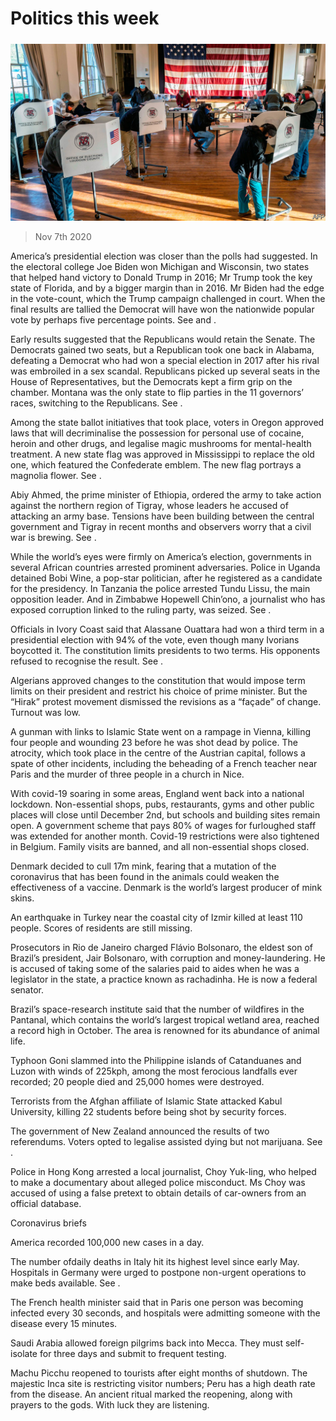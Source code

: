 ###### 

# Politics this week 

#####  

![image](images/20201107_WWP002.jpg) 

> Nov 7th 2020 

America’s presidential election was closer than the polls had suggested. In the electoral college Joe Biden won Michigan and Wisconsin, two states that helped hand victory to Donald Trump in 2016; Mr Trump took the key state of Florida, and by a bigger margin than in 2016. Mr Biden had the edge in the vote-count, which the Trump campaign challenged in court. When the final results are tallied the Democrat will have won the nationwide popular vote by perhaps five percentage points. See  and . 


Early results suggested that the Republicans would retain the Senate. The Democrats gained two seats, but a Republican took one back in Alabama, defeating a Democrat who had won a special election in 2017 after his rival was embroiled in a sex scandal. Republicans picked up several seats in the House of Representatives, but the Democrats kept a firm grip on the chamber. Montana was the only state to flip parties in the 11 governors’ races, switching to the Republicans. See . 

Among the state ballot initiatives that took place, voters in Oregon approved laws that will decriminalise the possession for personal use of cocaine, heroin and other drugs, and legalise magic mushrooms for mental-health treatment. A new state flag was approved in Mississippi to replace the old one, which featured the Confederate emblem. The new flag portrays a magnolia flower. See . 

Abiy Ahmed, the prime minister of Ethiopia, ordered the army to take action against the northern region of Tigray, whose leaders he accused of attacking an army base. Tensions have been building between the central government and Tigray in recent months and observers worry that a civil war is brewing. See . 

While the world’s eyes were firmly on America’s election, governments in several African countries arrested prominent adversaries. Police in Uganda detained Bobi Wine, a pop-star politician, after he registered as a candidate for the presidency. In Tanzania the police arrested Tundu Lissu, the main opposition leader. And in Zimbabwe Hopewell Chin’ono, a journalist who has exposed corruption linked to the ruling party, was seized. See . 

Officials in Ivory Coast said that Alassane Ouattara had won a third term in a presidential election with 94% of the vote, even though many Ivorians boycotted it. The constitution limits presidents to two terms. His opponents refused to recognise the result. See . 

Algerians approved changes to the constitution that would impose term limits on their president and restrict his choice of prime minister. But the “Hirak” protest movement dismissed the revisions as a “façade” of change. Turnout was low.

A gunman with links to Islamic State went on a rampage in Vienna, killing four people and wounding 23 before he was shot dead by police. The atrocity, which took place in the centre of the Austrian capital, follows a spate of other incidents, including the beheading of a French teacher near Paris and the murder of three people in a church in Nice.

With covid-19 soaring in some areas, England went back into a national lockdown. Non-essential shops, pubs, restaurants, gyms and other public places will close until December 2nd, but schools and building sites remain open. A government scheme that pays 80% of wages for furloughed staff was extended for another month. Covid-19 restrictions were also tightened in Belgium. Family visits are banned, and all non-essential shops closed.

Denmark decided to cull 17m mink, fearing that a mutation of the coronavirus that has been found in the animals could weaken the effectiveness of a vaccine. Denmark is the world’s largest producer of mink skins.

An earthquake in Turkey near the coastal city of Izmir killed at least 110 people. Scores of residents are still missing.

Prosecutors in Rio de Janeiro charged Flávio Bolsonaro, the eldest son of Brazil’s president, Jair Bolsonaro, with corruption and money-laundering. He is accused of taking some of the salaries paid to aides when he was a legislator in the state, a practice known as rachadinha. He is now a federal senator.

Brazil’s space-research institute said that the number of wildfires in the Pantanal, which contains the world’s largest tropical wetland area, reached a record high in October. The area is renowned for its abundance of animal life.

Typhoon Goni slammed into the Philippine islands of Catanduanes and Luzon with winds of 225kph, among the most ferocious landfalls ever recorded; 20 people died and 25,000 homes were destroyed.

Terrorists from the Afghan affiliate of Islamic State attacked Kabul University, killing 22 students before being shot by security forces.

The government of New Zealand announced the results of two referendums. Voters opted to legalise assisted dying but not marijuana. See . 

Police in Hong Kong arrested a local journalist, Choy Yuk-ling, who helped to make a documentary about alleged police misconduct. Ms Choy was accused of using a false pretext to obtain details of car-owners from an official database.

Coronavirus briefs


America recorded 100,000 new cases in a day.

The number ofdaily deaths in Italy hit its highest level since early May. Hospitals in Germany were urged to postpone non-urgent operations to make beds available. See . 

The French health minister said that in Paris one person was becoming infected every 30 seconds, and hospitals were admitting someone with the disease every 15 minutes.

Saudi Arabia allowed foreign pilgrims back into Mecca. They must self-isolate for three days and submit to frequent testing.

Machu Picchu reopened to tourists after eight months of shutdown. The majestic Inca site is restricting visitor numbers; Peru has a high death rate from the disease. An ancient ritual marked the reopening, along with prayers to the gods. With luck they are listening.


